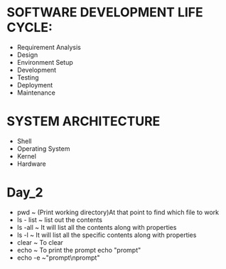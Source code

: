# SOFTWARE DEVELOPMENT LIFE CYCLE:
- Requirement Analysis
- Design
- Environment Setup
- Development
- Testing
- Deployment
- Maintenance

# SYSTEM ARCHITECTURE
- Shell
- Operating System
- Kernel
- Hardware

# Day_2
- pwd       ~ (Print working directory)At that point to find which file to work
- ls - list ~ list out the contents
- ls -all   ~ It will list all the contents along with properties  
- ls -l     ~ It will list all the specific contents along with properties 
- clear     ~ To clear
- echo      ~ To print the prompt echo "prompt"
- echo -e   ~"prompt\nprompt" 
